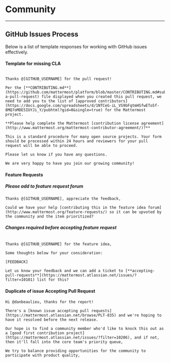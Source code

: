 # Community
___

## GitHub Issues Process

Below is a list of template responses for working with GitHub issues effectively. 

#### Template for missing CLA

```

Thanks @[GITHUB_USERNAME] for the pull request! 

Per the [**CONTRIBUTING.md**](https://github.com/mattermost/platform/blob/master/CONTRIBUTING.md#submitting-a-pull-request) file displayed when you created this pull request, we need to add you to the list of [approved contributors](https://docs.google.com/spreadsheets/d/1NTCeG-iL_VS9bFqtmHSfwETo5f-8MQ7oMDE5IUYJi_Y/pubhtml?gid=0&single=true) for the Mattermost project.

**Please help complete the Mattermost [contribution license agreement](http://www.mattermost.org/mattermost-contributor-agreement/)?**

This is a standard procedure for many open source projects. Your form should be processed within 24 hours and reviewers for your pull request will be able to proceed. 

Please let us know if you have any questions. 

We are very happy to have you join our growing community!

```

#### Feature Requests

##### Please add to feature request forum

```
Thanks @[GITHUB_USERNAME], appreciate the feedback, 

Could we have your help [contributing this in the feature idea forum](http://www.mattermost.org/feature-requests/) so it can be upvoted by the community and the item prioritized? 
```

##### Changes required before accepting feature request

```

Thanks @[GITHUB_USERNAME] for the feature idea, 

Some thoughts below for your consideration: 

[FEEDBACK]

Let us know your feedback and we can add a ticket to [**accepting-pull-requests**](https://mattermost.atlassian.net/issues/?filter=10101) list for this? 
```

#### Duplicate of issue Accepting Pull Request

```
Hi @danbeaulieu, thanks for the report!

There's a [known issue accepting pull requests](https://mattermost.atlassian.net/browse/PLT-835) and we're hoping to have it resolved before the next release. 

Our hope is to find a community member who'd like to knock this out as a [good first contribution project](https://mattermost.atlassian.net/issues/?filter=10206), and if not, then it'll fall into the core team's priority queue, 

We try to balance providing opportunities for the community to participate with product quality, 
```
